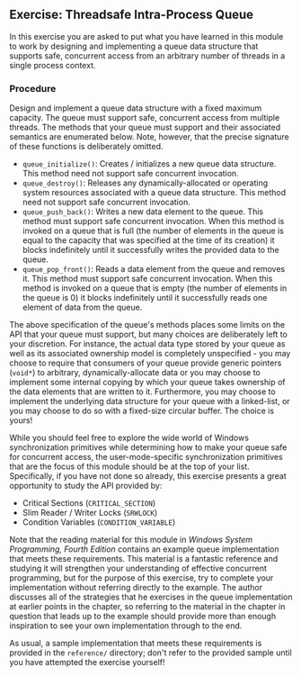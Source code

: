 ## Exercise: Threadsafe Intra-Process Queue

In this exercise you are asked to put what you have learned in this module to work by designing and implementing a queue data structure that supports safe, concurrent access from an arbitrary number of threads in a single process context.

### Procedure

Design and implement a queue data structure with a fixed maximum capacity. The queue must support safe, concurrent access from multiple threads. The methods that your queue must support and their associated semantics are enumerated below. Note, however, that the precise signature of these functions is deliberately omitted.

- `queue_initialize()`: Creates / initializes a new queue data structure. This method need not support safe concurrent invocation. 
- `queue_destroy()`: Releases any dynamically-allocated or operating system resources associated with a queue data structure. This method need not support safe concurrent invocation.
- `queue_push_back()`: Writes a new data element to the queue. This method must support safe concurrent invocation. When this method is invoked on a queue that is full (the number of elements in the queue is equal to the capacity that was specified at the time of its creation) it blocks indefinitely until it successfully writes the provided data to the queue.
- `queue_pop_front()`: Reads a data element from the queue and removes it. This method must support safe concurrent invocation. When this method is invoked on a queue that is empty (the number of elements in the queue is 0) it blocks indefinitely until it successfully reads one element of data from the queue.

The above specification of the queue's methods places some limits on the API that your queue must support, but many choices are deliberately left to your discretion. For instance, the actual data type stored by your queue as well as its associated ownership model is completely unspecified - you may choose to require that consumers of your queue provide generic pointers (`void*`) to arbitrary, dynamically-allocate data or you may choose to implement some internal copying by which your queue takes ownership of the data elements that are written to it. Furthermore, you may choose to implement the underlying data structure for your queue with a linked-list, or you may choose to do so with a fixed-size circular buffer. The choice is yours!

While you should feel free to explore the wide world of Windows synchronization primitives while determining how to make your queue safe for concurrent access, the user-mode-specific synchronization primitives that are the focus of this module should be at the top of your list. Specifically, if you have not done so already, this exercise presents a great opportunity to study the API provided by:

- Critical Sections (`CRITICAL_SECTION`)
- Slim Reader / Writer Locks (`SRWLOCK`)
- Condition Variables (`CONDITION_VARIABLE`)

Note that the reading material for this module in _Windows System Programming, Fourth Edition_ contains an example queue implementation that meets these requirements. This material is a fantastic reference and studying it will strengthen your understanding of effective concurrent programming, but for the purpose of this exercise, try to complete your implementation without referring directly to the example. The author discusses all of the strategies that he exercises in the queue implementation at earlier points in the chapter, so referring to the material in the chapter in question that leads up to the example should provide more than enough inspiration to see your own implementation through to the end.   

As usual, a sample implementation that meets these requirements is provided in the `reference/` directory; don't refer to the provided sample until you have attempted the exercise yourself!